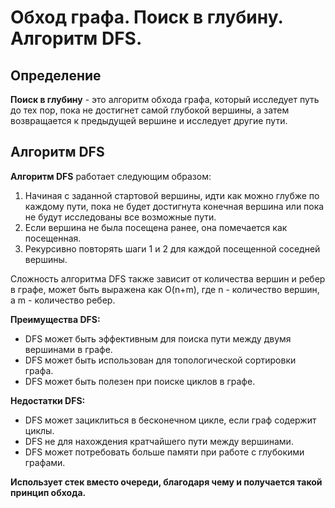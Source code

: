 # Обход графа. Поиск в глубину. Алгоритм DFS.

## Определение

**Поиск в глубину** - это алгоритм обхода графа, который исследует путь до тех пор, пока не достигнет самой глубокой вершины, а затем возвращается к предыдущей вершине и исследует другие пути.

## Алгоритм DFS

**Алгоритм DFS** работает следующим образом:
1. Начиная с заданной стартовой вершины, идти как можно глубже по каждому пути, пока не будет достигнута конечная вершина или пока не будут исследованы все возможные пути.
2. Если вершина не была посещена ранее, она помечается как посещенная.
3. Рекурсивно повторять шаги 1 и 2 для каждой посещенной соседней вершины.

Сложность алгоритма DFS также зависит от количества вершин и ребер в графе, может быть выражена как O(n+m), где n - количество вершин, а m - количество ребер.

**Преимущества DFS:**
- DFS может быть эффективным для поиска пути между двумя вершинами в графе.
- DFS может быть использован для топологической сортировки графа.
- DFS может быть полезен при поиске циклов в графе.

**Недостатки DFS:**
- DFS может зациклиться в бесконечном цикле, если граф содержит циклы.
- DFS не для нахождения кратчайшего пути между вершинами.
- DFS может потребовать больше памяти при работе с глубокими графами.

**Использует стек вместо очереди, благодаря чему и получается такой принцип обхода.**

